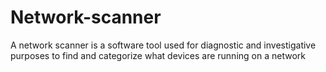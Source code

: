# Network-scanner
A network scanner is a software tool used for diagnostic and investigative purposes to find and categorize what devices are running on a network
